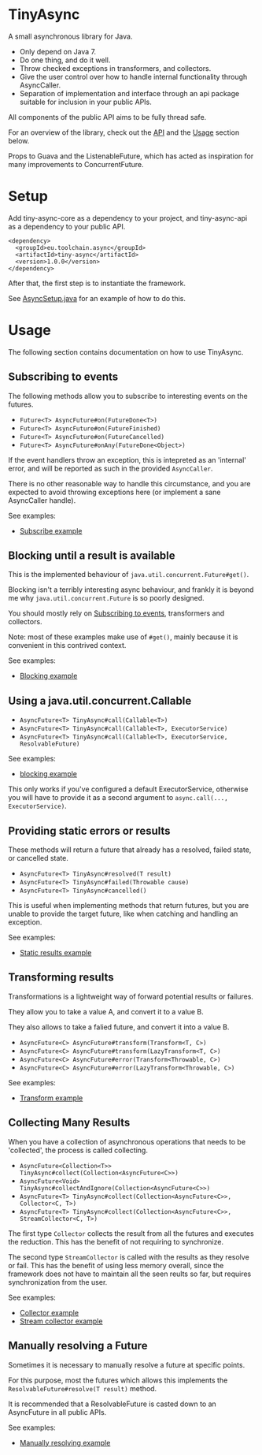 # TinyAsync

A small asynchronous library for Java.

* Only depend on Java 7.
* Do one thing, and do it well.
* Throw checked exceptions in transformers, and collectors.
* Give the user control over how to handle internal functionality
  through AsyncCaller.
* Separation of implementation and interface through an api package suitable
  for inclusion in your public APIs.

All components of the public API aims to be fully thread safe.

For an overview of the library, check out the
[API](tiny-async-api/src/main/java/eu/toolchain/async) and the [Usage](#usage)
section below.

Props to Guava and the ListenableFuture, which has acted as inspiration
for many improvements to ConcurrentFuture.

# Setup

Add tiny-async-core as a dependency to your project, and tiny-async-api as
a dependency to your public API.

```
<dependency>
  <groupId>eu.toolchain.async</groupId>
  <artifactId>tiny-async</artifactId>
  <version>1.0.0</version>
</dependency>
```

After that, the first step is to instantiate the framework.

See [AsyncSetup.java](tiny-async-core/src/example/java/eu/toolchain/examples/AsyncSetup.java)
for an example of how to do this.

# Usage

The following section contains documentation on how to use TinyAsync.

## Subscribing to events

The following methods allow you to subscribe to interesting events on the
futures.

* ```Future<T> AsyncFuture#on(FutureDone<T>)```
* ```Future<T> AsyncFuture#on(FutureFinished)```
* ```Future<T> AsyncFuture#on(FutureCancelled)```
* ```Future<T> AsyncFuture#onAny(FutureDone<Object>)```

If the event handlers throw an exception, this is intepreted as an 'internal'
error, and will be reported as such in the provided ```AsyncCaller```.

There is no other reasonable way to handle this circumstance, and you are
expected to avoid throwing exceptions here (or implement a sane AsyncCaller
handle).

See examples:

* [Subscribe example](tiny-async-core/src/example/java/eu/toolchain/examples/AsyncSubscribeExample.java)

## Blocking until a result is available

This is the implemented behaviour of ```java.util.concurrent.Future#get()```.

Blocking isn't a terribly interesting async behaviour, and frankly it is beyond
me why ```java.util.concurrent.Future``` is so poorly designed.

You should mostly rely on [Subscribing to events](#subscribing-to-events),
transformers and collectors.

Note: most of these examples make use of ```#get()```, mainly because it is
convenient in this contrived context.

See examples:

* [Blocking example](tiny-async-core/src/example/java/eu/toolchain/examples/AsyncBlockingExample.java)

## Using a java.util.concurrent.Callable

* ```AsyncFuture<T> TinyAsync#call(Callable<T>)```
* ```AsyncFuture<T> TinyAsync#call(Callable<T>, ExecutorService)```
* ```AsyncFuture<T> TinyAsync#call(Callable<T>, ExecutorService, ResolvableFuture)```

See examples:

* [blocking example](tiny-async-core/src/example/java/eu/toolchain/examples/AsyncBlockingExample.java)

This only works if you've configured a default ExecutorService, otherwise
you will have to provide it as a second argument to
```async.call(..., ExecutorService)```.

## Providing static errors or results

These methods will return a future that already has a resolved, failed
state, or cancelled state.

* ```AsyncFuture<T> TinyAsync#resolved(T result)```
* ```AsyncFuture<T> TinyAsync#failed(Throwable cause)```
* ```AsyncFuture<T> TinyAsync#cancelled()```

This is useful when implementing methods that return futures, but you are
unable to provide the target future, like when catching and handling an
exception.

See examples:

* [Static results example](tiny-async-core/src/example/java/eu/toolchain/examples/AsyncStaticResultsExample.java)

## Transforming results

Transformations is a lightweight way of forward potential results or failures.

They allow you to take a value A, and convert it to a value B.

They also allows to take a falied future, and convert it into a value B.

* ```AsyncFuture<C> AsyncFuture#transform(Transform<T, C>)```
* ```AsyncFuture<C> AsyncFuture#transform(LazyTransform<T, C>)```
* ```AsyncFuture<C> AsyncFuture#error(Transform<Throwable, C>)```
* ```AsyncFuture<C> AsyncFuture#error(LazyTransform<Throwable, C>)```

See examples:

* [Transform example](tiny-async-core/src/example/java/eu/toolchain/examples/AsyncTransformExample.java)

## Collecting Many Results

When you have a collection of asynchronous operations that needs to be
'collected', the process is called collecting.

* ```AsyncFuture<Collection<T>> TinyAsync#collect(Collection<AsyncFuture<C>>)```
* ```AsyncFuture<Void> TinyAsync#collectAndIgnore(Collection<AsyncFuture<C>>)```
* ```AsyncFuture<T> TinyAsync#collect(Collection<AsyncFuture<C>>, Collector<C, T>)```
* ```AsyncFuture<T> TinyAsync#collect(Collection<AsyncFuture<C>>, StreamCollector<C, T>)```

The first type ```Collector``` collects the result from all the futures and
executes the reduction.
This has the benefit of not requiring to synchronize.

The second type ```StreamCollector``` is called with the results as they
resolve or fail.
This has the benefit of using less memory overall, since the framework does not
have to maintain all the seen reults so far, but requires synchronization from
the user.

See examples:

* [Collector example](tiny-async-core/src/example/java/eu/toolchain/examples/AsyncCollectorExample.java)
* [Stream collector example](tiny-async-core/src/example/java/eu/toolchain/examples/AsyncStreamCollectorExample.java)

## Manually resolving a Future

Sometimes it is necessary to manually resolve a future at specific points.

For this purpose, most the futures which allows this implements the
```ResolvableFuture#resolve(T result)``` method.

It is recommended that a ResolvableFuture is casted down to an AsyncFuture in
all public APIs.

See examples:

* [Manually resolving example](tiny-async-core/src/example/java/eu/toolchain/examples/AsyncManuallyResolvingExample.java)
